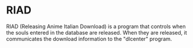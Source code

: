 # RIAD
RIAD (Releasing Anime Italian Download) is a program that controls when the souls entered in the database are released. When they are released, it communicates the download information to the "dlcenter" program.
